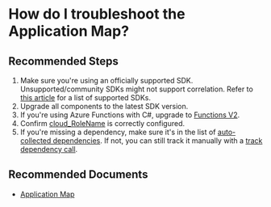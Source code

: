 <properties 
    pageTitle="How do I troubleshoot the Application Map?"
    description="Explain how to configure the Application Map"
    service="microsoft.insights"
    resource="components"
    authors="debugthings"
    ms.author="jamdavi"
    articleId="insights_appmap"
    displayOrder="104"
    selfHelpType="resource"
    cloudEnvironments="public"
    productPesIds="15693" 
    supportTopicIds="32602206"
 />
 
# How do I troubleshoot the Application Map?

## **Recommended Steps**

1. Make sure you're using an officially supported SDK. Unsupported/community SDKs might not support correlation. Refer to [this article](https://docs.microsoft.com/azure/application-insights/app-insights-platforms) for a list of supported SDKs.
2. Upgrade all components to the latest SDK version. 
3. If you're using Azure Functions with C#, upgrade to [Functions V2](https://docs.microsoft.com/azure/azure-functions/functions-versions).
4. Confirm [cloud_RoleName](https://docs.microsoft.com/azure/azure-monitor/app/app-map#Set-cloud-RoleName) is correctly configured.
5. If you're missing a dependency, make sure it's in the list of [auto-collected dependencies](https://docs.microsoft.com/azure/application-insights/auto-collect-dependencies). If not, you can still track it manually with a [track dependency call](https://docs.microsoft.com/azure/application-insights/app-insights-api-custom-events-metrics#trackdependency).

## **Recommended Documents**

* [Application Map](https://docs.microsoft.com/azure/azure-monitor/app/app-map)